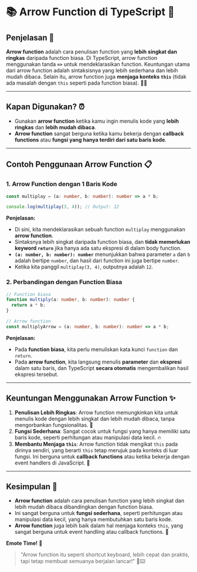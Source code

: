 # 📚 **Arrow Function di TypeScript** 🎉

## **Penjelasan** 🤔

**Arrow function** adalah cara penulisan function yang **lebih singkat dan ringkas** daripada function biasa. Di TypeScript, arrow function menggunakan tanda **`=>`** untuk mendeklarasikan function. Keuntungan utama dari arrow function adalah sintaksisnya yang lebih sederhana dan lebih mudah dibaca. Selain itu, arrow function juga **menjaga konteks `this`** (tidak ada masalah dengan `this` seperti pada function biasa). 🕵️‍♂️

---

## **Kapan Digunakan?** ⏰

- Gunakan **arrow function** ketika kamu ingin menulis kode yang **lebih ringkas** dan **lebih mudah dibaca**.
- **Arrow function** sangat berguna ketika kamu bekerja dengan **callback functions** atau **fungsi yang hanya terdiri dari satu baris kode**.

---

## **Contoh Penggunaan Arrow Function** 📋

### 1. **Arrow Function dengan 1 Baris Kode**

```typescript
const multiplay = (a: number, b: number): number => a * b;

console.log(multiplay(3, 4)); // Output: 12
```

**Penjelasan:**

- Di sini, kita mendeklarasikan sebuah function `multiplay` menggunakan **arrow function**.
- Sintaksnya lebih singkat daripada function biasa, dan **tidak memerlukan keyword `return`** jika hanya ada satu ekspresi di dalam body function.
- **`(a: number, b: number): number`** menunjukkan bahwa parameter `a` dan `b` adalah bertipe `number`, dan hasil dari function ini juga bertipe `number`.
- Ketika kita panggil `multiplay(3, 4)`, outputnya adalah `12`.

### 2. **Perbandingan dengan Function Biasa**

```typescript
// Function biasa
function multiply(a: number, b: number): number {
  return a * b;
}

// Arrow function
const multiplyArrow = (a: number, b: number): number => a * b;
```

**Penjelasan:**

- Pada **function biasa**, kita perlu menuliskan kata kunci `function` dan `return`.
- Pada **arrow function**, kita langsung menulis **parameter** dan **ekspresi** dalam satu baris, dan TypeScript **secara otomatis** mengembalikan hasil ekspresi tersebut.

---

## **Keuntungan Menggunakan Arrow Function** ✨

1. **Penulisan Lebih Ringkas**: Arrow function memungkinkan kita untuk menulis kode dengan lebih singkat dan lebih mudah dibaca, tanpa mengorbankan fungsionalitas. 📝
2. **Fungsi Sederhana**: Sangat cocok untuk fungsi yang hanya memiliki satu baris kode, seperti perhitungan atau manipulasi data kecil. 🔥
3. **Membantu Menjaga `this`**: Arrow function tidak mengikat `this` pada dirinya sendiri, yang berarti `this` tetap merujuk pada konteks di luar fungsi. Ini berguna untuk **callback functions** atau ketika bekerja dengan event handlers di JavaScript. 🔗

---

## **Kesimpulan** 🏁

- **Arrow function** adalah cara penulisan function yang lebih singkat dan lebih mudah dibaca dibandingkan dengan function biasa.
- Ini sangat berguna untuk **fungsi sederhana**, seperti perhitungan atau manipulasi data kecil, yang hanya membutuhkan satu baris kode.
- **Arrow function** juga lebih baik dalam hal menjaga konteks `this`, yang sangat berguna untuk event handling atau callback functions. 🚀

**Emote Time!** 🌟

> "Arrow function itu seperti shortcut keyboard, lebih cepat dan praktis, tapi tetap membuat semuanya berjalan lancar!" 🎯⌨️
